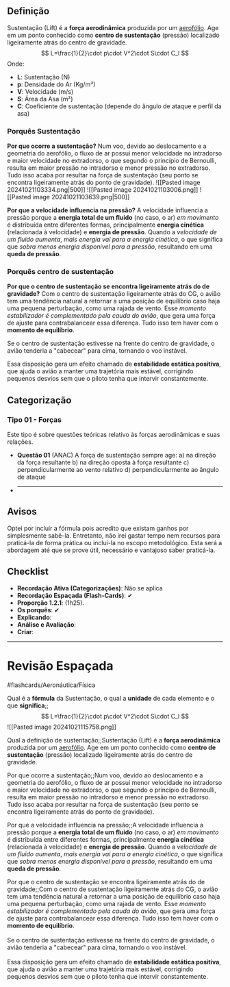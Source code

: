 ## Definição
Sustentação (Lift) é a **força aerodinâmica** produzida por um [aerofólio](https://www2.anac.gov.br/anacpedia/por_ing/tr428.htm#:~:text=Corpo%20de%20formato%20aerodin%C3%A2mico%20capaz,aerodin%C3%A2mica%20quando%20atravessa%20o%20ar.). Age em um ponto conhecido como **centro de sustentação** (pressão) localizado ligeiramente atrás do centro de gravidade.
$$
L=\frac{1}{2}\cdot p\cdot V^2\cdot S\cdot C_l
$$
Onde:
- **L**: Sustentação (N)
- **p**: Densidade do Ar (Kg/m³)
- **V**: Velocidade (m/s)
- **S**: Área da Asa (m²)
- **C**: Coeficiente de sustentação (depende do ângulo de ataque e perfil da asa)
### Porquês Sustentação
**Por que ocorre a sustentação?**
Num voo, devido ao deslocamento e a geometria do aerofólio, o fluxo de ar possui menor velocidade no intradorso e maior velocidade no extradorso, o que segundo o princípio de Bernoulli, resulta em maior pressão no intradorso e menor pressão no extradorso. Tudo isso acaba por resultar na força de sustentação (seu ponto se encontra ligeiramente atrás do ponto de gravidade).
![[Pasted image 20241021103334.png|500]]
![[Pasted image 20241021103006.png]]
![[Pasted image 20241021103639.png|500]]

**Por que a velocidade influencia na pressão?**
A velocidade influencia a pressão porque a **energia total de um fluido** (no caso, o ar) *em movimento* é distribuída entre diferentes formas, principalmente **energia cinética** (relacionada à velocidade) e **energia de pressão**. Quando a *velocidade de um fluido aumenta*, *mais energia vai para a energia cinética*, o que significa que *sobra menos energia disponível para a pressão*, resultando em uma **queda de pressão**.

### Porquês centro de sustentação
**Por que o centro de sustentação se encontra ligeiramente atrás do de gravidade?**
Com o centro de sustentação ligeiramente atrás do CG, o avião tem uma tendência natural a retornar a uma posição de equilíbrio caso haja uma pequena perturbação, como uma rajada de vento. Esse *momento estabilizador é complementado pela cauda do avião*, que gera uma força de ajuste para contrabalancear essa diferença. Tudo isso tem haver com o **momento de equilíbrio**.

Se o centro de sustentação estivesse na frente do centro de gravidade, o avião tenderia a "cabecear" para cima, tornando o voo instável.

Essa disposição gera um efeito chamado de **estabilidade estática positiva**, que ajuda o avião a manter uma trajetória mais estável, corrigindo pequenos desvios sem que o piloto tenha que intervir constantemente.

## Categorização
### Tipo 01 - Forças
Este tipo é sobre questões teóricas relativo às forças aerodinâmicas e suas relações.
- **Questão 01**
  (ANAC) A força de sustentação sempre age:
  a) na direção da força resultante
  b) na direção oposta à força resultante
  c) perpendicularmente ao vento relativo
  d) perpendicularmente ao ângulo de ataque
- ****

## Avisos
Optei por incluir a fórmula pois acredito que existam ganhos por simplesmente sabê-la. Entretanto, não irei gastar tempo nem recursos para praticá-la de forma prática ou incluí-la no escopo metodológico. 
Esta será a abordagem até que se prove útil, necessário e vantajoso saber praticá-la. 
## Checklist
- **Recordação Ativa (Categorizações)**: Não se aplica
- **Recordação Espaçada (Flash-Cards)**: ✔
- **Proporção 1.2.1**: (1h25).
- **Os porquês**: ✔
- **Explicando**: 
- **Análise e Avaliação**: 
- **Criar**: 

---
# Revisão Espaçada
#flashcards/Aeronáutica/Física

Qual é a **fórmula** da Sustentação, o qual a **unidade** de cada elemento e o que **significa**;;$$ L=\frac{1}{2}\cdot p\cdot V^2\cdot S\cdot C_l $$![[Pasted image 20241021115758.png]]
<!--SR:!2024-11-26,15,230-->

Qual a definição de sustentação;;Sustentação (Lift) é a **força aerodinâmica** produzida por um [aerofólio](https://www2.anac.gov.br/anacpedia/por_ing/tr428.htm#:~:text=Corpo%20de%20formato%20aerodin%C3%A2mico%20capaz,aerodin%C3%A2mica%20quando%20atravessa%20o%20ar.). Age em um ponto conhecido como **centro de sustentação** (pressão) localizado ligeiramente atrás do centro de gravidade.
<!--SR:!2024-12-02,26,290-->

Por que ocorre a sustentação;;Num voo, devido ao deslocamento e a geometria do aerofólio, o fluxo de ar possui menor velocidade no intradorso e maior velocidade no extradorso, o que segundo o princípio de Bernoulli, resulta em maior pressão no intradorso e menor pressão no extradorso. Tudo isso acaba por resultar na força de sustentação (seu ponto se encontra ligeiramente atrás do ponto de gravidade).
<!--SR:!2025-01-11,60,310-->

Por que a velocidade influencia na pressão;;A velocidade influencia a pressão porque a **energia total de um fluido** (no caso, o ar) *em movimento* é distribuída entre diferentes formas, principalmente **energia cinética** (relacionada à velocidade) e **energia de pressão**. Quando a *velocidade de um fluido aumenta*, *mais energia vai para a energia cinética*, o que significa que *sobra menos energia disponível para a pressão*, resultando em uma **queda de pressão**.
<!--SR:!2024-12-22,41,290-->

Por que o centro de sustentação se encontra ligeiramente atrás do de gravidade;;Com o centro de sustentação ligeiramente atrás do CG, o avião tem uma tendência natural a retornar a uma posição de equilíbrio caso haja uma pequena perturbação, como uma rajada de vento. Esse *momento estabilizador é complementado pela cauda do avião*, que gera uma força de ajuste para contrabalancear essa diferença. Tudo isso tem haver com o **momento de equilíbrio**. <br><br>Se o centro de sustentação estivesse na frente do centro de gravidade, o avião tenderia a "cabecear" para cima, tornando o voo instável. <br><br>Essa disposição gera um efeito chamado de **estabilidade estática positiva**, que ajuda o avião a manter uma trajetória mais estável, corrigindo pequenos desvios sem que o piloto tenha que intervir constantemente.
<!--SR:!2024-11-16,5,190-->
